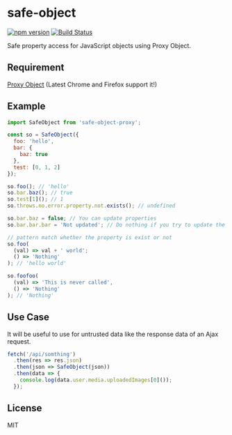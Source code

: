 # safe-object

[![npm version](https://badge.fury.io/js/safe-object-proxy.svg)](https://badge.fury.io/js/safe-object-proxy)
[![Build Status](https://travis-ci.org/ktsn/safe-object-proxy.svg?branch=master)](https://travis-ci.org/ktsn/safe-object-proxy)

Safe property access for JavaScript objects using Proxy Object.

## Requirement

[Proxy Object](https://developer.mozilla.org/en-US/docs/Web/JavaScript/Reference/Global_Objects/Proxy)
(Latest Chrome and Firefox support it!)

## Example

```js
import SafeObject from 'safe-object-proxy';

const so = SafeObject({
  foo: 'hello',
  bar: {
    baz: true
  },
  test: [0, 1, 2]
});

so.foo(); // 'hello'
so.bar.baz(); // true
so.test[1](); // 1
so.throws.no.error.property.not.exists(); // undefined

so.bar.baz = false; // You can update properties
so.bar.bar.bar = 'Not updated'; // Do nothing if you try to update the property not exists

// pattern match whether the property is exist or not
so.foo(
  (val) => val + ' world';
  () => 'Nothing'
); // 'hello world'

so.foofoo(
  (val) => 'This is never called',
  () => 'Nothing'
); // 'Nothing'
```

## Use Case

It will be useful to use for untrusted data like the response data of an Ajax request.

```js
fetch('/api/somthing')
  .then(res => res.json)
  .then(json => SafeObject(json))
  .then(data => {
    console.log(data.user.media.uploadedImages[0]());
  });
```

## License

MIT
